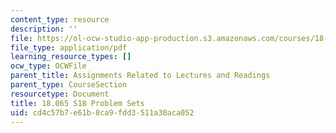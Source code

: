 ```yaml
---
content_type: resource
description: ''
file: https://ol-ocw-studio-app-production.s3.amazonaws.com/courses/18-065-matrix-methods-in-data-analysis-signal-processing-and-machine-learning-spring-2018/cd4c57b7e61b8ca9fdd3511a30aca052_MIT18_065S18PSets.pdf
file_type: application/pdf
learning_resource_types: []
ocw_type: OCWFile
parent_title: Assignments Related to Lectures and Readings
parent_type: CourseSection
resourcetype: Document
title: 18.065 S18 Problem Sets
uid: cd4c57b7-e61b-8ca9-fdd3-511a30aca052
---
```

